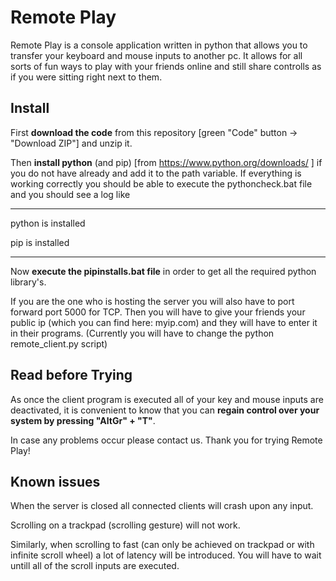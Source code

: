 # Remote Play

Remote Play is a console application written in python that allows you to transfer your keyboard and mouse inputs to another pc.
It allows for all sorts of fun ways to play with your friends online and still share controlls as if you were sitting right next to them.


## Install

First **download the code** from this repository [green "Code" button -> "Download ZIP"] and unzip it.

Then **install python** (and pip) [from https://www.python.org/downloads/ ] if you do not have already and add it to the path variable.
If everything is working correctly you should be able to execute the pythoncheck.bat file and you should see a log like 

---

python is installed

pip is installed

---

Now **execute the pipinstalls.bat file** in order to get all the required python library's.

If you are the one who is hosting the server you will also have to port forward port 5000 for TCP.
Then you will have to give your friends your public ip (which you can find here: myip.com) and they will have to enter it in their programs. 
(Currently you will have to change the python remote_client.py script)


## Read before Trying

As once the client program is executed all of your key and mouse inputs are deactivated,
it is convenient to know that you can **regain control over your system by pressing "AltGr" + "T"**. 

In case any problems occur please contact us. Thank you for trying Remote Play!

## Known issues 

When the server is closed all connected clients will crash upon any input.

Scrolling on a trackpad (scrolling gesture) will not work.

Similarly, when scrolling to fast (can only be achieved on trackpad or with infinite scroll wheel) a lot of latency will be introduced. You will have to wait untill all of the scroll inputs are executed.
